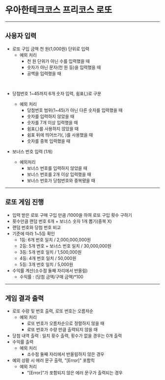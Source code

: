 # 우아한테크코스 프리코스 로또

---

## 사용자 입력

+ 로또 구입 금액 천 원(1,000원) 단위로 입력
    + 예외 처리
        + 천 원 단위가 아닌 수를 입력했을 때
        + 숫자가 아닌 문자(천 원 등)을 입력했을 때
        + 공백을 입력했을 때

<br>

+ 당첨번호 1~45까지 6개 숫자 입력, 쉼표(,)로 구분
    + 예외 처리
        + 당첨번호 범위(1~45)가 아닌 다른 숫자를 입력했을 때
        + 숫자를 입력하지 않았을 때
        + 숫자를 7개 이상 입력했을 때
        + 쉼표(,)를 사용하지 않았을 때
        + 쉼표 뒤에 띄어쓰기(, )를 사용했을 때
        + 숫자를 중복 입력했을 때

+ 보너스 번호 입력 (1개)
    + 예외처리
        + 보너스 번호를 입력하지 않았을 때
        + 보너스 번호를 2개 이상 입력했을 때
        + 보너스 번호가 당첨번호와 중복됐을 때

---

## 로또 게임 진행
+ 입력 받은 로또 구매 구입 만큼 /1000을 하여 로또 구입 횟수 구하기
+ 횟수만큼 랜덤 번호 6개 + 보너스 숫자 1개 뽑기(중복 X)
+ 랜덤 번호와 당첨 번호 비교
+ 기준에 따라 1~5등 확인
    + 1등: 6개 번호 일치 / 2,000,000,000원
    + 2등: 5개 번호 + 보너스 번호 일치 / 30,000,000원
    + 3등: 5개 번호 일치 / 1,500,000원
    + 4등: 4개 번호 일치 / 50,000원
    + 5등: 3개 번호 일치 / 5,000원
+ 수익률 계산(소수점 둘째 자리에서 반올림)
    + 수익률 : (당첨 금액/구매 금액)*100

---

## 게임 결과 출력
+ 로또 수량 및 번호 출력, 로또 번호는 오름차순
    + 예외 처리
        + 로또 번호가 오름차순으로 정렬하지 않을 때
        + 로또 번호가 수량 만큼 출력되지 않을 때
+ 당첨 내역 출력 : 일치 횟수 출력, 횟수가 없을 경우는 0개 출력
+ 수익률 출력
    + 예외 처리
        + 소수점 둘째 자리에서 반올림하지 않은 경우
+ 예외 상황 시 에러 문구 출력, "[Error]" 포함힉
    + 예외 처리
        + "[Error]"가 포함되지 않은 에러 문구가 출력되는 경우